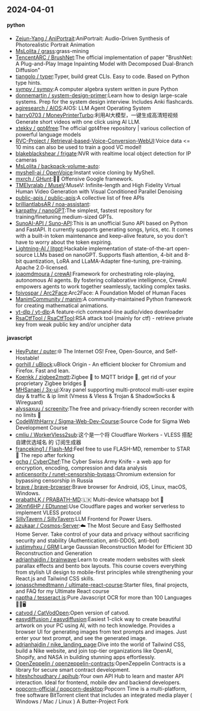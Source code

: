 ## 2024-04-01

#### python
* [Zejun-Yang / AniPortrait](https://github.com/Zejun-Yang/AniPortrait):AniPortrait: Audio-Driven Synthesis of Photorealistic Portrait Animation
* [MsLolita / grass](https://github.com/MsLolita/grass):grass-mining
* [TencentARC / BrushNet](https://github.com/TencentARC/BrushNet):The official implementation of paper "BrushNet: A Plug-and-Play Image Inpainting Model with Decomposed Dual-Branch Diffusion"
* [tiangolo / typer](https://github.com/tiangolo/typer):Typer, build great CLIs. Easy to code. Based on Python type hints.
* [sympy / sympy](https://github.com/sympy/sympy):A computer algebra system written in pure Python
* [donnemartin / system-design-primer](https://github.com/donnemartin/system-design-primer):Learn how to design large-scale systems. Prep for the system design interview. Includes Anki flashcards.
* [agiresearch / AIOS](https://github.com/agiresearch/AIOS):AIOS: LLM Agent Operating System
* [harry0703 / MoneyPrinterTurbo](https://github.com/harry0703/MoneyPrinterTurbo):利用AI大模型，一键生成高清短视频 Generate short videos with one click using AI LLM.
* [xtekky / gpt4free](https://github.com/xtekky/gpt4free):The official gpt4free repository | various collection of powerful language models
* [RVC-Project / Retrieval-based-Voice-Conversion-WebUI](https://github.com/RVC-Project/Retrieval-based-Voice-Conversion-WebUI):Voice data <= 10 mins can also be used to train a good VC model!
* [blakeblackshear / frigate](https://github.com/blakeblackshear/frigate):NVR with realtime local object detection for IP cameras
* [MsLolita / backpack-volume-auto](https://github.com/MsLolita/backpack-volume-auto):
* [myshell-ai / OpenVoice](https://github.com/myshell-ai/OpenVoice):Instant voice cloning by MyShell.
* [mxrch / GHunt](https://github.com/mxrch/GHunt):🕵️‍♂️ Offensive Google framework.
* [TMElyralab / MuseV](https://github.com/TMElyralab/MuseV):MuseV: Infinite-length and High Fidelity Virtual Human Video Generation with Visual Conditioned Parallel Denoising
* [public-apis / public-apis](https://github.com/public-apis/public-apis):A collective list of free APIs
* [brilliantlabsAR / noa-assistant](https://github.com/brilliantlabsAR/noa-assistant):
* [karpathy / nanoGPT](https://github.com/karpathy/nanoGPT):The simplest, fastest repository for training/finetuning medium-sized GPTs.
* [SunoAI-API / Suno-API](https://github.com/SunoAI-API/Suno-API):This is an unofficial Suno API based on Python and FastAPI. It currently supports generating songs, lyrics, etc. It comes with a built-in token maintenance and keep-alive feature, so you don't have to worry about the token expiring.
* [Lightning-AI / litgpt](https://github.com/Lightning-AI/litgpt):Hackable implementation of state-of-the-art open-source LLMs based on nanoGPT. Supports flash attention, 4-bit and 8-bit quantization, LoRA and LLaMA-Adapter fine-tuning, pre-training. Apache 2.0-licensed.
* [joaomdmoura / crewAI](https://github.com/joaomdmoura/crewAI):Framework for orchestrating role-playing, autonomous AI agents. By fostering collaborative intelligence, CrewAI empowers agents to work together seamlessly, tackling complex tasks.
* [foivospar / Arc2Face](https://github.com/foivospar/Arc2Face):Arc2Face: A Foundation Model of Human Faces
* [ManimCommunity / manim](https://github.com/ManimCommunity/manim):A community-maintained Python framework for creating mathematical animations.
* [yt-dlp / yt-dlp](https://github.com/yt-dlp/yt-dlp):A feature-rich command-line audio/video downloader
* [RsaCtfTool / RsaCtfTool](https://github.com/RsaCtfTool/RsaCtfTool):RSA attack tool (mainly for ctf) - retrieve private key from weak public key and/or uncipher data

#### javascript
* [HeyPuter / puter](https://github.com/HeyPuter/puter):🌐 The Internet OS! Free, Open-Source, and Self-Hostable!
* [gorhill / uBlock](https://github.com/gorhill/uBlock):uBlock Origin - An efficient blocker for Chromium and Firefox. Fast and lean.
* [Koenkk / zigbee2mqtt](https://github.com/Koenkk/zigbee2mqtt):Zigbee 🐝 to MQTT bridge 🌉, get rid of your proprietary Zigbee bridges 🔨
* [MHSanaei / 3x-ui](https://github.com/MHSanaei/3x-ui):Xray panel supporting multi-protocol multi-user expire day & traffic & ip limit (Vmess & Vless & Trojan & ShadowSocks & Wireguard)
* [alyssaxuu / screenity](https://github.com/alyssaxuu/screenity):The free and privacy-friendly screen recorder with no limits 🎥
* [CodeWithHarry / Sigma-Web-Dev-Course](https://github.com/CodeWithHarry/Sigma-Web-Dev-Course):Source Code for Sigma Web Development Course
* [cmliu / WorkerVless2sub](https://github.com/cmliu/WorkerVless2sub):这个是一个将 Cloudflare Workers - VLESS 搭配 自建优选域名 的 订阅生成器
* [franceking1 / Flash-Md](https://github.com/franceking1/Flash-Md):Feel free to use FLASH-MD, remember to STAR 🌟 The repo after forking
* [gchq / CyberChef](https://github.com/gchq/CyberChef):The Cyber Swiss Army Knife - a web app for encryption, encoding, compression and data analysis
* [anticensority / runet-censorship-bypass](https://github.com/anticensority/runet-censorship-bypass):Chromium extension for bypassing censorship in Russia
* [brave / brave-browser](https://github.com/brave/brave-browser):Brave browser for Android, iOS, Linux, macOS, Windows.
* [prabathLK / PRABATH-MD](https://github.com/prabathLK/PRABATH-MD):🇱🇰 Multi-device whatsapp bot 🎉
* [3Kmfi6HP / EDtunnel](https://github.com/3Kmfi6HP/EDtunnel):Use Cloudflare pages and worker serverless to implement VLESS protocol
* [SillyTavern / SillyTavern](https://github.com/SillyTavern/SillyTavern):LLM Frontend for Power Users.
* [azukaar / Cosmos-Server](https://github.com/azukaar/Cosmos-Server):☁️ The Most Secure and Easy Selfhosted Home Server. Take control of your data and privacy without sacrificing security and stability (Authentication, anti-DDOS, anti-bot)
* [justimyhxu / GRM](https://github.com/justimyhxu/GRM):Large Gaussian Reconstruction Model for Efficient 3D Reconstruction and Generation
* [adrianhajdin / brainwave](https://github.com/adrianhajdin/brainwave):Learn to create modern websites with sleek parallax effects and bento box layouts. This course covers everything from stylish UI design to mobile-first principles while strengthening your React.js and Tailwind CSS skills.
* [jonasschmedtmann / ultimate-react-course](https://github.com/jonasschmedtmann/ultimate-react-course):Starter files, final projects, and FAQ for my Ultimate React course
* [naptha / tesseract.js](https://github.com/naptha/tesseract.js):Pure Javascript OCR for more than 100 Languages 📖🎉🖥
* [catvod / CatVodOpen](https://github.com/catvod/CatVodOpen):Open version of catvod.
* [easydiffusion / easydiffusion](https://github.com/easydiffusion/easydiffusion):Easiest 1-click way to create beautiful artwork on your PC using AI, with no tech knowledge. Provides a browser UI for generating images from text prompts and images. Just enter your text prompt, and see the generated image.
* [adrianhajdin / nike_landing_page](https://github.com/adrianhajdin/nike_landing_page):Dive into the world of Tailwind CSS, build a Nike website, and join top-tier organizations like OpenAI, Shopify, and NASA in building stunning apps effortlessly.
* [OpenZeppelin / openzeppelin-contracts](https://github.com/OpenZeppelin/openzeppelin-contracts):OpenZeppelin Contracts is a library for secure smart contract development.
* [hiteshchoudhary / apihub](https://github.com/hiteshchoudhary/apihub):Your own API Hub to learn and master API interaction. Ideal for frontend, mobile dev and backend developers.
* [popcorn-official / popcorn-desktop](https://github.com/popcorn-official/popcorn-desktop):Popcorn Time is a multi-platform, free software BitTorrent client that includes an integrated media player ( Windows / Mac / Linux ) A Butter-Project Fork
